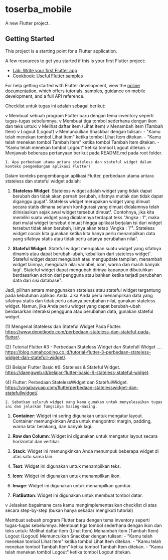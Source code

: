 # toserba_mobile

A new Flutter project.

## Getting Started

This project is a starting point for a Flutter application.

A few resources to get you started if this is your first Flutter project:

- [Lab: Write your first Flutter app](https://docs.flutter.dev/get-started/codelab)
- [Cookbook: Useful Flutter samples](https://docs.flutter.dev/cookbook)

For help getting started with Flutter development, view the
[online documentation](https://docs.flutter.dev/), which offers tutorials,
samples, guidance on mobile development, and a full API reference.


Checklist untuk tugas ini adalah sebagai berikut:

 v Membuat sebuah program Flutter baru dengan tema inventory seperti tugas-tugas sebelumnya.
 v Membuat tiga tombol sederhana dengan ikon dan teks untuk:
 v Melihat daftar item (Lihat Item)
 v Menambah item (Tambah Item)
 v Logout (Logout)
 v Memunculkan Snackbar dengan tulisan:
    - "Kamu telah menekan tombol Lihat Item" ketika tombol Lihat Item ditekan.
    - "Kamu telah menekan tombol Tambah Item" ketika tombol Tambah Item ditekan.
    - "Kamu telah menekan tombol Logout" ketika tombol Logout ditekan.
 v Menjawab beberapa pertanyaan berikut pada README.md pada root folder.

    1. Apa perbedaan utama antara stateless dan stateful widget dalam konteks pengembangan aplikasi Flutter?

Dalam konteks pengembangan aplikasi Flutter, perbedaan utama antara stateless dan stateful widget adalah:

1. **Stateless Widget**: Stateless widget adalah widget yang tidak dapat berubah dan tidak akan pernah berubah, sifatnya mutlak dan tidak dapat diganggu gugat¹. Stateless widget merupakan widget yang dimuat secara statis dimana seluruh konfigurasi yang dimuat didalamnya telah diinisiasikan sejak awal widget tersebut dimuat¹. Contohnya, jika kita memiliki suatu widget yang didalamnya terdapat teks "Angka : 1", maka dari mulai widget tersebut dimuat hingga aplikasi berjalan isi dari widget tersebut tidak akan berubah, isinya akan tetap "Angka : 1"¹. Stateless widget cocok kita gunakan ketika kita hanya perlu menampilkan data yang sifatnya statis atau tidak perlu adanya perubahan nilai¹.

2. **Stateful Widget**: Stateful widget merupakan suatu widget yang sifatnya dinamis atau dapat berubah-ubah, kebalikan dari stateless widget¹. Stateful widget dapat mengubah atau mengupdate tampilan, menambah widget lainnya, mengubah nilai variabel, icon, warna dan masih banyak lagi¹. Stateful widget dapat mengubah dirinya kapanpun dibutuhkan berdasarkan action dari pengguna atau bahkan ketika terjadi perubahan data dari sisi database¹.

Jadi, pilihan antara menggunakan stateless atau stateful widget tergantung pada kebutuhan aplikasi Anda. Jika Anda perlu menampilkan data yang sifatnya statis dan tidak perlu adanya perubahan nilai, gunakan stateless widget. Namun, jika Anda perlu widget yang dapat berubah-ubah berdasarkan interaksi pengguna atau perubahan data, gunakan stateful widget.

(1) Mengenal Stateless dan Stateful Widget Pada Flutter. https://www.depotkode.com/perbedaan-stateless-dan-stateful-pada-flutter/.

(2) Tutorial Flutter #3 - Perbedaan Stateless Widget dan Statefull Widget .... https://blog.rumahcoding.co.id/tutorial-flutter-3-perbedaan-stateless-widget-dan-statefull-widget/.

(3) Belajar Flutter Basic #6: Stateless & Stateful Widget. https://daengweb.id/belajar-flutter-basic-6-stateless-stateful-widget.

(4) Flutter: Perbedaan StatelessWidget dan StatefulWidget. https://yogabayuap.com/flutterperbedaan-statelesswidget-dan-statefullwidget/.
    
    2. Sebutkan seluruh widget yang kamu gunakan untuk menyelesaikan tugas ini dan jelaskan fungsinya masing-masing.

1. **Container**: Widget ini sering digunakan untuk mengatur layout. Container memungkinkan Anda untuk mengontrol margin, padding, warna latar belakang, dan banyak lagi.

2. **Row dan Column**: Widget ini digunakan untuk mengatur layout secara horizontal dan vertikal.

3. **Stack**: Widget ini memungkinkan Anda menumpuk beberapa widget di atas satu sama lain.

4. **Text**: Widget ini digunakan untuk menampilkan teks.

5. **Icon**: Widget ini digunakan untuk menampilkan ikon.

6. **Image**: Widget ini digunakan untuk menampilkan gambar.

7. **FlatButton**: Widget ini digunakan untuk membuat tombol datar.

 v Jelaskan bagaimana cara kamu mengimplementasikan checklist di atas secara step-by-step (bukan hanya sekadar mengikuti tutorial)

  Membuat sebuah program Flutter baru dengan tema inventory seperti tugas-tugas sebelumnya.
  Membuat tiga tombol sederhana dengan ikon dan teks untuk:
  Melihat daftar item (Lihat Item)
  Menambah item (Tambah Item)
  Logout (Logout)
  Memunculkan Snackbar dengan tulisan:
    - "Kamu telah menekan tombol Lihat Item" ketika tombol Lihat Item ditekan.
    - "Kamu telah menekan tombol Tambah Item" ketika tombol Tambah Item ditekan.
    - "Kamu telah menekan tombol Logout" ketika tombol Logout ditekan.

